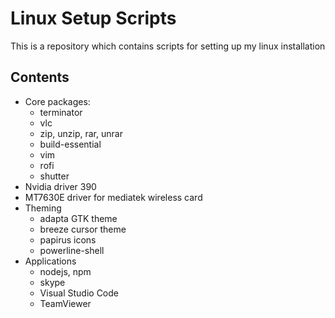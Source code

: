 # Linux Setup Scripts

This is a repository which contains scripts for setting up my linux installation

## Contents

*   Core packages:
    - terminator
    - vlc
    - zip, unzip, rar, unrar
    - build-essential
    - vim 
    - rofi
    - shutter
*   Nvidia driver 390
*   MT7630E driver for mediatek wireless card
*   Theming
    - adapta GTK theme
    - breeze cursor theme
    - papirus icons
    - powerline-shell
* Applications
    - nodejs, npm
    - skype
    - Visual Studio Code
    - TeamViewer
